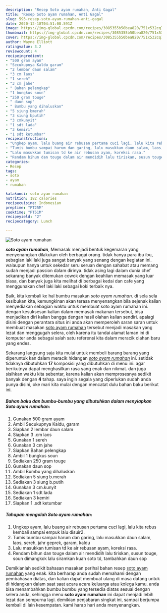 ```yaml
---
description: "Resep Soto ayam rumahan, Anti Gagal"
title: "Resep Soto ayam rumahan, Anti Gagal"
slug: 593-resep-soto-ayam-rumahan-anti-gagal
date: 2020-12-18T04:51:08.591Z
image: https://img-global.cpcdn.com/recipes/3085355b50bea820/751x532cq70/soto-ayam-rumahan-foto-resep-utama.jpg
thumbnail: https://img-global.cpcdn.com/recipes/3085355b50bea820/751x532cq70/soto-ayam-rumahan-foto-resep-utama.jpg
cover: https://img-global.cpcdn.com/recipes/3085355b50bea820/751x532cq70/soto-ayam-rumahan-foto-resep-utama.jpg
author: Wayne Elliott
ratingvalue: 3.2
reviewcount: 4
recipeingredient:
- "500 gram ayam"
- "Secukupnya Kaldu garam"
- "2 lembar daun salam"
- "3 cm laos"
- "1 sereh"
- "3 cm jahe"
- " Bahan pelengkap"
- "1 bungkus soun"
- "250 gram touge"
- " daun sop"
- " Bumbu yang dihaluskan"
- "5 siung bmerah"
- "3 siung bputih"
- "3 cmkunyit"
- "1 sdt lada"
- "3 kemiri"
- "1 sdt ketumbar"
recipeinstructions:
- "Ungkep ayam, lalu buang air rebusan pertama cuci lagi, lalu kita rebus kembali sampai empuk lalu disuir2."
- "Tumis bumbu sampai harum dan garing, lalu masukkan daun salam, laos, sereh, jahr geprek, garam, kaldu"
- "Lalu masukkan tumisan td ke air rebusan ayam, koreksi rasa."
- "Rendam bihun dan touge dalam air mendidih lalu tiriskan, susun touge, soun dimangkok lalu siramkan kuah soto td, tambahkan daun sop"
categories:
- Resep
tags:
- soto
- ayam
- rumahan

katakunci: soto ayam rumahan 
nutrition: 182 calories
recipecuisine: Indonesian
preptime: "PT25M"
cooktime: "PT51M"
recipeyield: "2"
recipecategory: Lunch

---
```



![Soto ayam rumahan](https://img-global.cpcdn.com/recipes/3085355b50bea820/751x532cq70/soto-ayam-rumahan-foto-resep-utama.jpg)

<b><i>soto ayam rumahan</i></b>, Memasak menjadi bentuk kegemaran yang menyenangkan dilakukan oleh berbagai orang. tidak hanya para ibu ibu, sebagian laki laki juga sangat banyak yang senang dengan kegiatan ini. walaupun hanya untuk sekedar seru seruan dengan sahabat atau memang sudah menjadi passion dalam dirinya. tidak asing lagi dalam dunia chef sekarang banyak ditemukan cowok dengan keahlian memasak yang luar biasa, dan banyak juga kita melihat di berbagai kedai dan cafe yang menggunakan chef laki laki sebagai koki terbaik nya.

Baik, kita kembali ke hal bumbu masakan <i>soto ayam rumahan</i>. di sela sela kesibukan kita, kemungkinan akan terasa menyenangkan bila sejenak kalian menyediakan sebagian waktu untuk membuat soto ayam rumahan ini. dengan kesuksesan kalian dalam memasak makanan tersebut, bisa menjadikan diri kalian bangga dengan hasil olahan kalian sendiri. apalagi disini dengan perantara situs ini anda akan memperoleh saran saran untuk membuat masakan <u>soto ayam rumahan</u> tersebut menjadi masakan yang lezat dan menggugah selera, oleh karena itu tandai alamat laman ini di komputer anda sebagai salah satu referensi kita dalam meracik olahan baru yang endes.




Sekarang langsung saja kita mulai untuk membeli barang barang yang diperuntuk kan dalam meracik hidangan <u><i>soto ayam rumahan</i></u> ini. setidak tidaknya dibutuhkan <b>17</b> komposisi yang dibutuhkan di menu ini. agar berikutnya dapat menghasilkan rasa yang enak dan nikmat. dan juga sisihkan waktu kita sebentar, karena kalian akan memprosesnya sedikit banyak dengan <b>4</b> tahap. saya ingin segala yang diperlukan sudah anda punya disini, oke mari kita mulai dengan mencatat dulu bahan baku berikut ini.

<!--inarticleads1-->

##### Bahan baku dan bumbu-bumbu yang dibutuhkan dalam menyiapkan Soto ayam rumahan:

1. Gunakan 500 gram ayam
1. Ambil Secukupnya Kaldu, garam
1. Siapkan 2 lembar daun salam
1. Siapkan 3 .cm laos
1. Gunakan 1 sereh
1. Gunakan 3 cm jahe
1. Siapkan  Bahan pelengkap
1. Ambil 1 bungkus soun
1. Sediakan 250 gram touge
1. Gunakan  daun sop
1. Ambil  Bumbu yang dihaluskan
1. Sediakan 5 siung b.merah
1. Sediakan 3 siung b.putih
1. Gunakan 3 cm.kunyit
1. Sediakan 1 sdt lada
1. Sediakan 3 kemiri
1. Siapkan 1 .sdt ketumbar




<!--inarticleads2-->

##### Tahapan mengolah Soto ayam rumahan:

1. Ungkep ayam, lalu buang air rebusan pertama cuci lagi, lalu kita rebus kembali sampai empuk lalu disuir2.
1. Tumis bumbu sampai harum dan garing, lalu masukkan daun salam, laos, sereh, jahr geprek, garam, kaldu
1. Lalu masukkan tumisan td ke air rebusan ayam, koreksi rasa.
1. Rendam bihun dan touge dalam air mendidih lalu tiriskan, susun touge, soun dimangkok lalu siramkan kuah soto td, tambahkan daun sop




Demikianlah sedikit bahasan masakan perihal bahan resep <u>soto ayam rumahan</u> yang enak. kita berharap anda sudah memahami dengan pembahasan diatas, dan kalian dapat membuat ulang di masa datang untuk di hidangkan dalam saat saat acara acara keluarga atau kolega kamu. anda bisa menambahkan bumbu bumbu yang tersedia diatas sesuai dengan selera anda, sehingga menu <b>soto ayam rumahan</b> ini dapat menjadi lebih lezat dan sempurna lagi. demikian penjabaran singkat ini, sampai berjumpa kembali di lain kesempatan. kami harap hari anda menyenangkan.
